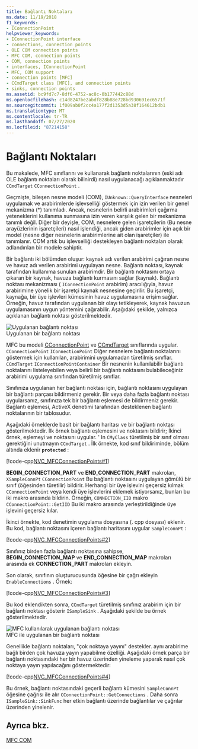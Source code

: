 ```yaml
---
title: Bağlantı Noktaları
ms.date: 11/19/2018
f1_keywords:
- IConnectionPoint
helpviewer_keywords:
- IConnectionPoint interface
- connections, connection points
- OLE COM connection points
- MFC COM, connection points
- COM, connection points
- interfaces, IConnectionPoint
- MFC, COM support
- connection points [MFC]
- CCmdTarget class [MFC], and connection points
- sinks, connection points
ms.assetid: bc9fd7c7-8df6-4752-ac8c-0b177442c88d
ms.openlocfilehash: c14d8247be2abdf828b88e728bd930691ec6571f
ms.sourcegitcommit: 1f009ab0f2cc4a177f2d1353d5a38f164612bdb1
ms.translationtype: MT
ms.contentlocale: tr-TR
ms.lasthandoff: 07/27/2020
ms.locfileid: "87214158"
---
```

# <a name="connection-points"></a>Bağlantı Noktaları

Bu makalede, MFC sınıflarını ve kullanarak bağlantı noktalarının (eski adı OLE bağlantı noktaları olarak bilinirdi) nasıl uygulanacağı açıklanmaktadır `CCmdTarget` `CConnectionPoint` .

Geçmişte, bileşen nesne modeli (COM), `IUnknown::QueryInterface` nesneleri uygulamak ve arabirimlerde işlevselliği göstermek için izin verilen bir genel mekanizma (*) tanımladı. Ancak, nesnelerin belirli arabirimleri çağırma yeteneklerini kullanıma sunmasına izin veren karşılık gelen bir mekanizma tanımlı değil. Diğer bir deyişle, COM, nesnelere gelen işaretçilerin (Bu nesne arayüzlerinin işaretçileri) nasıl işlendiği, ancak giden arabirimler için açık bir model (nesne diğer nesnelerin arabirimlerine ait olan işaretçiler) ile tanımlanır. COM artık bu işlevselliği destekleyen bağlantı noktaları olarak adlandırılan bir modele sahiptir.

Bir bağlantı iki bölümden oluşur: kaynak adı verilen arabirimi çağıran nesne ve havuz adı verilen arabirimi uygulayan nesne. Bağlantı noktası, kaynak tarafından kullanıma sunulan arabirimdir. Bir bağlantı noktasını ortaya çıkaran bir kaynak, havuza bağlantı kurmasını sağlar (kaynak). Bağlantı noktası mekanizması ( `IConnectionPoint` arabirim) aracılığıyla, havuz arabirimine yönelik bir işaretçi kaynak nesnesine geçirilir. Bu işaretçi, kaynağa, bir üye işlevleri kümesinin havuz uygulamasına erişim sağlar. Örneğin, havuz tarafından uygulanan bir olayı tetikleyerek, kaynak havuzun uygulamasının uygun yöntemini çağırabilir. Aşağıdaki şekilde, yalnızca açıklanan bağlantı noktası gösterilmektedir.

![Uygulanan bağlantı noktası](../mfc/media/vc37lh1.gif "Uygulanan bağlantı noktası") <br/>
Uygulanan bir bağlantı noktası

MFC bu modeli [CConnectionPoint](reference/cconnectionpoint-class.md) ve [CCmdTarget](reference/ccmdtarget-class.md) sınıflarında uygular. `CConnectionPoint` `IConnectionPoint` Diğer nesnelere bağlantı noktalarını göstermek için kullanılan, arabirimini uygulamadan türetilmiş sınıflar. `CCmdTarget` `IConnectionPointContainer` Bir nesnenin kullanılabilir bağlantı noktalarını listeleyebilen veya belirli bir bağlantı noktasını bulabileceğiniz arabirimi uygulama sınıfından türetilmiş sınıflar.

Sınıfınıza uygulanan her bağlantı noktası için, bağlantı noktasını uygulayan bir bağlantı parçası bildirmeniz gerekir. Bir veya daha fazla bağlantı noktası uygularsanız, sınıfınıza tek bir bağlantı eşlemesi de bildirmeniz gerekir. Bağlantı eşlemesi, ActiveX denetimi tarafından desteklenen bağlantı noktalarının bir tablosudur.

Aşağıdaki örneklerde basit bir bağlantı haritası ve bir bağlantı noktası gösterilmektedir. İlk örnek bağlantı eşlemesini ve noktasını bildirir; İkinci örnek, eşlemeyi ve noktasını uygular. ' In `CMyClass` türetilmiş bir sınıf olması gerektiğini unutmayın `CCmdTarget` . İlk örnekte, kod sınıf bildiriminde, bölüm altında eklenir **`protected`** :

[!code-cpp[NVC_MFCConnectionPoints#1](codesnippet/cpp/connection-points_1.h)]

**BEGIN_CONNECTION_PART** ve **END_CONNECTION_PART** makroları, `XSampleConnPt` `CConnectionPoint` Bu bağlantı noktasını uygulayan gömülü bir sınıf (öğesinden türetilir) bildirir. Herhangi bir üye işlevini geçersiz kılmak `CConnectionPoint` veya kendi üye işlevlerini eklemek istiyorsanız, bunları bu iki makro arasında bildirin. Örneğin, `CONNECTION_IID` makro `CConnectionPoint::GetIID` Bu iki makro arasında yerleştirildiğinde üye işlevini geçersiz kılar.

İkinci örnekte, kod denetimin uygulama dosyasına (. cpp dosyası) eklenir. Bu kod, bağlantı noktasını içeren bağlantı haritasını uygular `SampleConnPt` :

[!code-cpp[NVC_MFCConnectionPoints#2](codesnippet/cpp/connection-points_2.cpp)]

Sınıfınız birden fazla bağlantı noktasına sahipse, **BEGIN_CONNECTION_MAP** ve **END_CONNECTION_MAP** makroları arasında ek **CONNECTION_PART** makroları ekleyin.

Son olarak, sınıfının oluşturucusunda öğesine bir çağrı ekleyin `EnableConnections` . Örnek:

[!code-cpp[NVC_MFCConnectionPoints#3](codesnippet/cpp/connection-points_3.cpp)]

Bu kod eklendikten sonra, `CCmdTarget` türetilmiş sınıfınız arabirim için bir bağlantı noktası gösterir `ISampleSink` . Aşağıdaki şekilde bu örnek gösterilmektedir.

![MFC kullanılarak uygulanan bağlantı noktası](../mfc/media/vc37lh2.gif "MFC kullanılarak uygulanan bağlantı noktası") <br/>
MFC ile uygulanan bir bağlantı noktası

Genellikle bağlantı noktaları, "çok noktaya yayını" destekler. aynı arabirime bağlı birden çok havuza yayın yapabilme özelliği. Aşağıdaki örnek parça bir bağlantı noktasındaki her bir havuz üzerinden yineleme yaparak nasıl çok noktaya yayın yapılacağını göstermektedir:

[!code-cpp[NVC_MFCConnectionPoints#4](codesnippet/cpp/connection-points_4.cpp)]

Bu örnek, bağlantı noktasındaki geçerli bağlantı kümesini `SampleConnPt` öğesine çağrısı ile alır `CConnectionPoint::GetConnections` . Daha sonra `ISampleSink::SinkFunc` her etkin bağlantı üzerinde bağlantılar ve çağrılar üzerinden yinelenir.

## <a name="see-also"></a>Ayrıca bkz.

[MFC COM](mfc-com.md)
